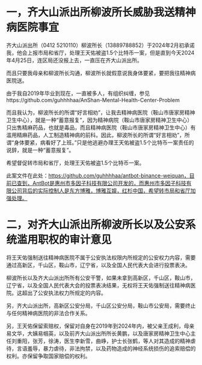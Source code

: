 # 一，齐大山派出所柳波所长威胁我送精神病医院事宜

齐大山派出所（0412 5210110）柳波所长（13889788852）于2024年2月初承诺我，他会上报市局和省厅，处理王天佑被盗1.5个比特币一案，但是直到今天2024年4月25日，连区局还没报上去，一直压在齐大山派出所。

而且只要我母亲和柳波所长沟通，柳波所长就假意说我身体要紧，要把我往精神病医院送。

由于我自2019年毕业到现在，一直被多人，有组织纠缠，参见https://github.com/guhhhhaa/AnShan-Mental-Health-Center-Problem

而且我认为，柳波所长的所谓“好言相劝”，让我去精神病医院（鞍山市唐家房精神卫生中心），就是一种“蓄意报复”，因为精神病院（鞍山市唐家房精神卫生中心）只出售精麻药品，也就是毒品，而且精神病医院（鞍山市唐家房精神卫生中心）有滥用精麻药品，人工制造精神病的前科。因此，柳波所长的所谓“好言相劝”，所谓“身体要紧，病看好了上班。”只是他逃避办理王天佑被盗1.5个比特币一案责任的说辞，就是一种“蓄意报复”。

希望督促转市局和省厅，处理王天佑被盗1.5个比特币一案。

此案文件在此处：https://github.com/guhhhhaa/antbot-binance-weiquan，目前已查到，AntBot是惠州市多因子科技有限公司开发的，而惠州市多因子科技有限公司背后的实际控制人是东方博雅，博雅互娱，红杉中国，希望转市局和省厅加强处理。

# 二，对齐大山派出所柳波所长以及公安系统滥用职权的审计意见

将王天佑强制送往精神病医院不属于公安执法权限内所规定的公安权力内容，需要通过高新区，千山区，鞍山市，辽宁省，以及全国人民代表大会进行投票表决。

柳波所长以及齐大山派出所所有公安干警，如果未拿到高新区，千山区，鞍山市，辽宁省，以及全国人民代表大会的投票表决结果，无权将王天佑强制送往精神病医院。这超出了公安执法权力所规定的内容。

另，齐大山派出所，高新区公安分局，千山区公安分局，鞍山市公安局，需要终止与任何精神病医院的非法合作关系。

另，王天佑保留索赔权，保留对自身在2019年到2024年内，被父亲王成利，母亲易文华，大姨易帼英，以及前齐大山派出所所长黄鹏，以及唐家房精神卫生中心主任刘重阳，张芳，徐涛，医生李新雪，曲峥，护士长张鹤，等人对其造成的精神虐待，言语羞辱，暴力虐待，非法拘禁，以及药物造成的神经系统损伤的追索赔偿的权利。亦保留争取国家赔偿的权利。





